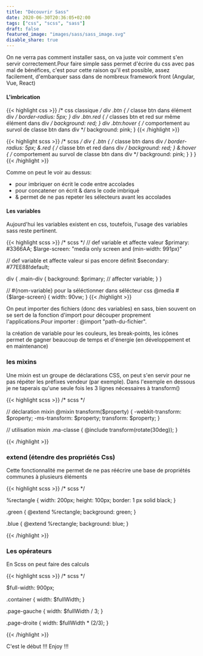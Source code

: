 ```yaml
---
title: "Découvrir Sass"
date: 2020-06-30T20:36:05+02:00
tags: ["css", "scss", "sass"]
draft: false
featured_image: "images/sass/sass_image.svg"
disable_share: true
---
```


On ne verra pas comment installer sass, on va juste voir comment s'en servir correctement.Pour faire simple sass permet d'écrire du css avec pas mal de bénéfices, c'est pour cette raison qu'il est possible,  assez facilement, d'embarquer sass dans de nombreux framework front (Angular, Vue, React)

#### L'imbrication

{{< highlight  css >}}
/* css classique */
div .btn { /* classe btn dans élément div */
    border-radius: 5px;
}
div .btn.red { /* classes btn et red sur même élément dans div */
    background: red;
}
div .btn:hover { /* comportement au survol de classe btn dans div */
    background: pink;
}
{{< /highlight >}}

{{< highlight  scss >}}
/* scss */
div {
    .btn { /* classe btn dans div */
        border-radius: 5px;
        &.red { /* classe btn et red dans div */
            background: red;
        }
        &:hover { /* comportement au survol de classe btn dans div */
            background: pink;
        }
    }
}
{{< /highlight >}}

Comme on peut le voir au dessus: 

- pour imbriquer on écrit le code entre accolades
- pour concatener on écrit & dans le code imbriqué
- & permet de ne pas repeter les sélecteurs avant les accolades

#### Les variables

Aujourd'hui les variables existent en css, toutefois, l'usage des variables sass reste pertinent.

{{< highlight  scss >}}
/* scss */
// def variable et affecte valeur
$primary: #3366AA;
$large-screen: "media only screen and (min-width: 991px)"

// def variable et affecte valeur si pas encore définit
$secondary: #77EE88!default; 

div {
    .main-div {
        background: $primary; // affecter variable;
    }
}

// #{nom-variable} pour la séléctionner dans sélécteur css
@media #{$large-screen} { 
    width: 90vw;
}
{{< /highlight >}}

On peut importer des fichiers (donc des variables) en sass, bien souvent on se sert de la fonction d'import pour découper proprement l'applications.Pour importer : @import "path-du-fichier".

la création de variable pour les couleurs, les break-points, les icônes permet de gagner beaucoup de temps et d'énergie (en développement et en maintenance)

### les mixins

Une mixin est un groupe de déclarations CSS, on peut s'en servir pour ne pas répéter
les préfixes vendeur (par exemple).
Dans l'exemple en dessous je ne taperais qu'une seule fois les 3 lignes nécessaires à
transform()

{{< highlight  scss >}}
/* scss */

// déclaration mixin
@mixin transform($property) {
  -webkit-transform: $property;
  -ms-transform: $property;
  transform: $property;
}

// utilisation mixin
.ma-classe {
    @include transform(rotate(30deg)); 
}

{{< /highlight >}}


### extend (étendre des propriétés Css)

Cette fonctionnalité me permet de ne pas réécrire une base de propriétés communes 
à plusieurs éléments

{{< highlight  scss >}}
/* scss */

%rectangle {
    width: 200px;
    height: 100px;
    border: 1 px solid black;
}

.green {
    @extend %rectangle;
    background: green;
}

.blue {
    @extend %rectangle;
    background: blue;
}

{{< /highlight >}}

### Les opérateurs 

En Scss on peut faire des calculs 

{{< highlight  scss >}}
/* scss */

$full-width: 900px;

.container {
    width: $fullWidth;
}

.page-gauche {
    width: $fullWidth / 3;
}

.page-droite {
    width: $fullWidth * (2/3);
}

{{< /highlight >}}

C'est le début !!!
Enjoy !!!
